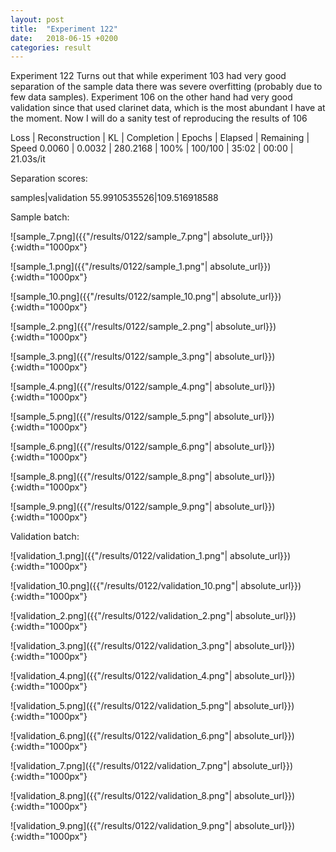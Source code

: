 ```yaml
---
layout: post
title:  "Experiment 122"
date:   2018-06-15 +0200
categories: result
---
```

Experiment 122
Turns out that while experiment 103 had very good separation of the sample data there was severe overfitting (probably due to few data samples). Experiment 106 on the other hand had very good validation since that used clarinet data, which is the most abundant I have at the moment. Now I will do a sanity test of reproducing the results of 106

Loss | Reconstruction | KL | Completion | Epochs | Elapsed | Remaining | Speed
0.0060 | 0.0032 | 280.2168 | 100% | 100/100 | 35:02 | 00:00 | 21.03s/it

Separation scores:

samples|validation
55.9910535526|109.516918588

Sample batch:

![sample_7.png]({{"/results/0122/sample_7.png"| absolute_url}}){:width="1000px"}

![sample_1.png]({{"/results/0122/sample_1.png"| absolute_url}}){:width="1000px"}

![sample_10.png]({{"/results/0122/sample_10.png"| absolute_url}}){:width="1000px"}

![sample_2.png]({{"/results/0122/sample_2.png"| absolute_url}}){:width="1000px"}

![sample_3.png]({{"/results/0122/sample_3.png"| absolute_url}}){:width="1000px"}

![sample_4.png]({{"/results/0122/sample_4.png"| absolute_url}}){:width="1000px"}

![sample_5.png]({{"/results/0122/sample_5.png"| absolute_url}}){:width="1000px"}

![sample_6.png]({{"/results/0122/sample_6.png"| absolute_url}}){:width="1000px"}

![sample_8.png]({{"/results/0122/sample_8.png"| absolute_url}}){:width="1000px"}

![sample_9.png]({{"/results/0122/sample_9.png"| absolute_url}}){:width="1000px"}

Validation batch:

![validation_1.png]({{"/results/0122/validation_1.png"| absolute_url}}){:width="1000px"}

![validation_10.png]({{"/results/0122/validation_10.png"| absolute_url}}){:width="1000px"}

![validation_2.png]({{"/results/0122/validation_2.png"| absolute_url}}){:width="1000px"}

![validation_3.png]({{"/results/0122/validation_3.png"| absolute_url}}){:width="1000px"}

![validation_4.png]({{"/results/0122/validation_4.png"| absolute_url}}){:width="1000px"}

![validation_5.png]({{"/results/0122/validation_5.png"| absolute_url}}){:width="1000px"}

![validation_6.png]({{"/results/0122/validation_6.png"| absolute_url}}){:width="1000px"}

![validation_7.png]({{"/results/0122/validation_7.png"| absolute_url}}){:width="1000px"}

![validation_8.png]({{"/results/0122/validation_8.png"| absolute_url}}){:width="1000px"}

![validation_9.png]({{"/results/0122/validation_9.png"| absolute_url}}){:width="1000px"}
